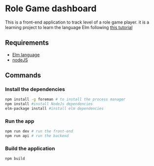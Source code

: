 # Role Game dashboard

This is a front-end application to track level of a role game player.
it is a learning project to learn the language Elm following [this tutorial](https://www.elm-tutorial.org)

## Requirements
 * [Elm language](https://guide.elm-lang.org/install.html)
 * [nodeJS](https://nodejs.org/en/)

## Commands

### Install the dependencies
```bash
npm install -g foreman # to install the process manager
npm install #install NodeJs dependencies
elm-package install #install elm dependencies
```
### Run the app

```bash
npm run dev # run the front-end
npm run api # run the backend
```

### Build the application

```bash
npm build
```
